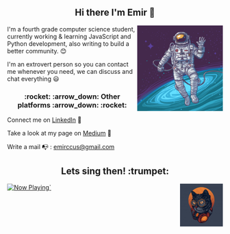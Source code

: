 
<h2 align="center">
  Hi there I'm Emir 👋
</h2>
  <img align="right" width="200" height="200" src="https://raw.githubusercontent.com/emirkivrak/emirkivrak/master/11.jpg">

I'm a fourth grade computer science student, currently working & learning JavaScript and Python development,  also writing to build a better community. :blush:

I'm an extrovert person so you can contact me whenever you need, we can discuss and chat everything :smiley: 

<h3 align="center">
 :rocket: :arrow_down: Other platforms :arrow_down: :rocket:
</h2> 

Connect me on [LinkedIn](https://www.linkedin.com/in/emirkivrak/ "Emir Kıvrak LinkedIN")  :necktie:

Take a look at my page on [Medium](https://www.linkedin.com/in/emirkivrak/ "Emir Kıvrak LinkedIN") :newspaper:

Write a mail :mailbox_with_no_mail: : emirccus@gmail.com

<h2 align="center">
 Lets sing then! :trumpet:
</h2> 
<img align="right" width="100" height="100" src="https://raw.githubusercontent.com/emirkivrak/emirkivrak/master/cat-music-illustration_56972-77.jpg">


<a href="https://now-playing-joshlmao.vercel.app/now-playing">
    <img src="https://now-playing-joshlmao.vercel.app/now-playing" width="256" height="64" alt="Now Playing">`
</a>







